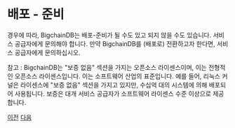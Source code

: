 <!---
Copyright BigchainDB GmbH and BigchainDB contributors
SPDX-License-Identifier: (Apache-2.0 AND CC-BY-4.0)
Code is Apache-2.0 and docs are CC-BY-4.0
--->

# 배포 - 준비

경우에 따라, BigchainDB는 배포-준비가 될 수도 있고 되지 않을 수도 있습니다. 서비스 공급자에게 문의해야 합니다. 만약 BigchainDB를 (배포로) 전환하고자 한다면, 서비스 공급자에게 문의하십시오.

참고 : BigchainDB는 "보증 없음" 섹션을 가지는 오픈소스 라이센스이며, 이는 전형적인 오픈소스 라이센스입니다. 이는 소프트웨어 산업의 표준입니다. 예를 들어, 리눅스 커널은 라이센스에 "보증 없음" 섹션을 가지고 있지만, 수십억 대의 시스템에 의해 배포되어 사용됩니다. 보증은 대개 서비스 공급자가 소프트웨어 라이센스 수준 이상으로 제공합니다.

[이전](bigchaindb/docs/root/source/index_kor.md)					[다음](https://docs.bigchaindb.com/en/latest/terminology.html)